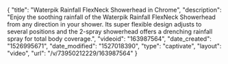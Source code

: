 {
    "title": "Waterpik Rainfall FlexNeck Showerhead in Chrome",
    "description": "Enjoy the soothing rainfall of the Waterpik Rainfall FlexNeck Showerhead from any direction in your shower. Its super flexible design adjusts to several positions and the 2-spray showerhead offers a drenching rainfall spray for total body coverage.",
    "videoid": "163987564",
    "date_created": "1526995671",
    "date_modified": "1527018390",
    "type": "captivate",
    "layout": "video",
    "url": "\/v\/73950212229\/163987564"
}